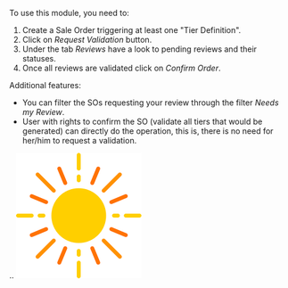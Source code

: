 To use this module, you need to:

1.  Create a Sale Order triggering at least one "Tier Definition".
2.  Click on *Request Validation* button.
3.  Under the tab *Reviews* have a look to pending reviews and their
    statuses.
4.  Once all reviews are validated click on *Confirm Order*.

Additional features:

- You can filter the SOs requesting your review through the filter
  *Needs my Review*.
- User with rights to confirm the SO (validate all tiers that would be
  generated) can directly do the operation, this is, there is no need
  for her/him to request a validation.
  
..
![Alt text](soleil.png)